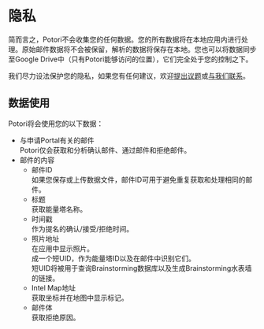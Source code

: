 # 隐私
简而言之，Potori不会收集您的任何数据。您的所有数据将在本地应用内进行处理。原始邮件数据将不会被保留，解析的数据将保存在本地。您也可以将数据同步至Google Drive中（只有Potori能够访问的位置），它们完全处于您的控制之下。

我们尽力设法保护您的隐私，如果您有任何建议，欢迎[提出议题](https://github.com/lucka-me/potori/issues)或[与我们联系](../contribute#贡献者)。

## 数据使用
Potori将会使用您的以下数据：

- 与申请Portal有关的邮件  
  Potori仅会获取和分析确认邮件、通过邮件和拒绝邮件。
- 邮件的内容
  - 邮件ID  
    如果您保存或上传数据文件，邮件ID可用于避免重复获取和处理相同的邮件。
  - 标题  
    获取能量塔名称。
  - 时间戳  
    作为提名的确认/接受/拒绝时间。
  - 照片地址  
    在应用中显示照片。  
    成一个短UID，作为能量塔ID以及在邮件中识别它们。  
    短UID将被用于查询Brainstorming数据库以及生成Brainstorming水表墙的链接。
  - Intel Map地址  
    获取坐标并在地图中显示标记。
  - 邮件体  
    获取拒绝原因。